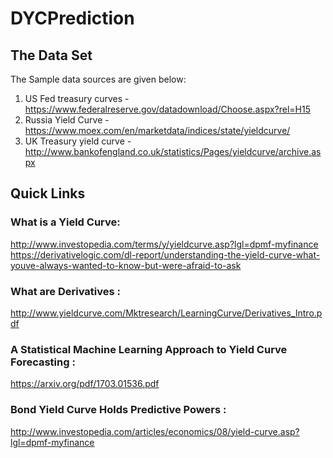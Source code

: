# DYCPrediction

## The Data Set

The Sample data sources are given below:
1. US Fed treasury curves - https://www.federalreserve.gov/datadownload/Choose.aspx?rel=H15
2. Russia Yield Curve - https://www.moex.com/en/marketdata/indices/state/yieldcurve/
3. UK Treasury yield curve - http://www.bankofengland.co.uk/statistics/Pages/yieldcurve/archive.aspx

## Quick Links 

### What is a Yield Curve: 
http://www.investopedia.com/terms/y/yieldcurve.asp?lgl=dpmf-myfinance
https://derivativelogic.com/dl-report/understanding-the-yield-curve-what-youve-always-wanted-to-know-but-were-afraid-to-ask

### What are Derivatives : 
http://www.yieldcurve.com/Mktresearch/LearningCurve/Derivatives_Intro.pdf

### A Statistical Machine Learning Approach to Yield Curve Forecasting : 
https://arxiv.org/pdf/1703.01536.pdf

### Bond Yield Curve Holds Predictive Powers :
http://www.investopedia.com/articles/economics/08/yield-curve.asp?lgl=dpmf-myfinance

